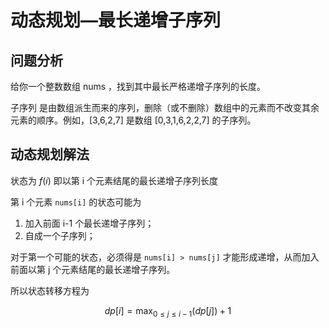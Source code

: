 # 动态规划—最长递增子序列

## 问题分析

给你一个整数数组 nums ，找到其中最长严格递增子序列的长度。

子序列 是由数组派生而来的序列，删除（或不删除）数组中的元素而不改变其余元素的顺序。例如，[3,6,2,7] 是数组 [0,3,1,6,2,2,7] 的子序列。


## 动态规划解法

状态为 $f(i)$ 即以第 i 个元素结尾的最长递增子序列长度

第 i 个元素 `nums[i]` 的状态可能为

1. 加入前面 i-1 个最长递增子序列；
2. 自成一个子序列；

对于第一个可能的状态，必须得是 `nums[i] > nums[j]` 才能形成递增，从而加入前面以第 j 个元素结尾的最长递增子序列。

所以状态转移方程为

$$
dp[i] = \max_{0 \le j \le i - 1}(dp[j]) + 1
$$
